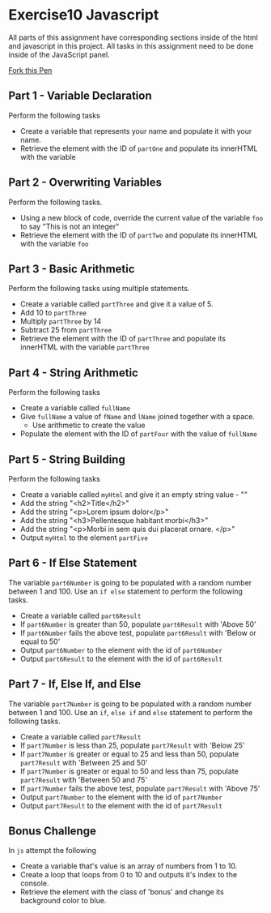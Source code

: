 # Exercise10 Javascript
All parts of this assignment have corresponding sections inside of the html and javascript in this project.  All tasks in this assignment need to be done inside of the JavaScript panel.

[Fork this Pen](https://codepen.io/WorthyD/pen/KvZEdy)

## Part 1 - Variable Declaration
Perform the following tasks
- Create a variable that represents your name and populate it with your name.
- Retrieve the element with the ID of `partOne` and populate its innerHTML with the variable

## Part 2 - Overwriting Variables
Perform the following tasks.
- Using a new block of code, override the current value of the variable `foo` to say "This is not an integer"
- Retrieve the element with the ID of `partTwo` and populate its  innerHTML with the variable `foo`

## Part 3 - Basic Arithmetic
Perform the following tasks using multiple statements.
- Create a variable called `partThree` and give it a value of 5.
- Add 10 to `partThree`
- Multiply `partThree` by 14
- Subtract 25 from `partThree`
- Retrieve the element with the ID of `partThree` and populate its  innerHTML with the variable `partThree`

## Part 4 - String Arithmetic
Perform the following tasks 
- Create a variable called `fullName`
- Give `fullName` a value of `fName` and `lName` joined together with a space.
    - Use arithmetic to create the value 
- Populate the element with the ID of `partFour` with the value of `fullName`

## Part 5 - String Building
Perform the following tasks
- Create a variable called `myHtml` and give it an empty string value - "" 
- Add the string "&lt;h2>Title&lt;/h2>"
- Add the string "&lt;p>Lorem ipsum dolor&lt;/p>"
- Add the string "&lt;h3>Pellentesque habitant morbi&lt;/h3>"
- Add the string "&lt;p>Morbi in sem quis dui placerat ornare. &lt;/p>"
- Output `myHtml` to the element `partFive`

## Part 6 - If Else Statement
The variable `part6Number` is going to be populated with a random number between 1 and 100.  Use an `if else` statement to perform the following tasks. 
- Create a variable called `part6Result`
- If `part6Number` is greater than 50, populate `part6Result` with 'Above 50'
- If `part6Number` fails the above test, populate `part6Result` with 'Below or equal to 50'
- Output `part6Number` to the element with the id of `part6Number`
- Output `part6Result` to the element with the id of `part6Result`

## Part 7 - If, Else If, and Else
The variable `part7Number` is going to be populated with a random number between 1 and 100.  Use an `if`, `else if` and `else` statement to perform the following tasks. 
- Create a variable called `part7Result`
- If `part7Number` is less than 25, populate `part7Result` with 'Below 25'
- If `part7Number` is greater or equal to 25 and less than 50, populate `part7Result` with 'Between 25 and 50'
- If `part7Number` is greater or equal to 50 and less than 75, populate `part7Result` with 'Between 50 and 75'
- If `part7Number` fails the above test, populate `part7Result` with 'Above 75'
- Output `part7Number` to the element with the id of `part7Number`
- Output `part7Result` to the element with the id of `part7Result`

## Bonus Challenge
In `js` attempt the following
- Create a variable that's value is an array of numbers from 1 to 10.
- Create a loop that loops from 0 to 10 and outputs it's index to the console.
- Retrieve the element with the class of 'bonus' and change its background color to blue.